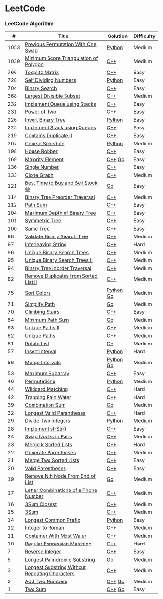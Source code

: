 LeetCode
========

### LeetCode Algorithm


| #    | Title                                                                                                                              | Solution                                                                                        | Difficulty |
| ---- | ---------------------------------------------------------------------------------------------------------------------------------- | ----------------------------------------------------------------------------------------------- | ---------- |
| 1053 | [Previous Permutation With One Swap](https://leetcode-cn.com/problems/previous-permutation-with-one-swap/)                         | [Python](.\algorithms\python3/1053.PreviousPermutationWithOneSwap.py)                           | Medium     |
| 1039 | [Minimum Score Triangulation of Polygon](https://leetcode-cn.com/problems/minimum-score-triangulation-of-polygon/)                 | [C++](./algorithms/cpp/1039.MinimumScoreTriangulationofPolygon.cpp)                             | Medium     |
| 766  | [Toeplitz Matrix](https://leetcode-cn.com/problems/toeplitz-matrix/)                                                               | [C++](./algorithms/cpp/766.ToeplitzMatrix.cpp)                                                  | Easy       |
| 728  | [Self Dividing Numbers](https://leetcode-cn.com/problems/self-dividing-numbers/)                                                   | [Python](./algorithms/python3/728.SelfDividingNumbers.py)                                       | Easy       |
| 704  | [Binary Search](https://leetcode-cn.com/problems/binary-search/)                                                                   | [C++](./algorithms/cpp/BinarySearch.cpp)                                                        | Easy       |
| 368  | [Largest Divisible Subset](https://leetcode-cn.com/problems/largest-divisible-subset/)                                             | [C++](./algorithms/cpp/368.LargestDivisibleSubset.cpp)                                          | Medium     |
| 232  | [Implement Queue using Stacks](https://leetcode-cn.com/problems/implement-queue-using-stacks/)                                     | [C++](./algorithms/cpp/232.ImplementQueueusingStacks.cpp)                                       | Easy       |
| 231  | [Power of Two](https://leetcode-cn.com/problems/power-of-two/)                                                                     | [C++](./algorithms/cpp/231.PowerofTwo.cpp)                                                      | Easy       |
| 226  | [Invert Binary Tree](https://leetcode-cn.com/problems/invert-binary-tree/)                                                         | [Python](./algorithms/python3/226.InvertBinaryTree.py)                                          | Easy       |
| 225  | [Implement Stack using Queues](https://leetcode-cn.com/problems/implement-stack-using-queues/)                                     | [C++](./algorithms/cpp/225.ImplementStackusingQueues.cpp)                                       | Easy       |
| 219  | [Contains Duplicate II](https://leetcode-cn.com/problems/contains-duplicate-ii/)                                                   | [C++](./algorithms/cpp/ContainsDuplicateII.cpp)                                                 | Easy       |
| 207  | [Course Schedule](https://leetcode-cn.com/problems/course-schedule/)                                                               | [Python](./algorithms/python3/207.CourseSchedule.py)                                            | Medium     |
| 198  | [House Robber](https://leetcode-cn.com/problems/house-robber/)                                                                     | [C++](./algorithms/cpp/198.HouseRobber.cpp)                                                     | Easy       |
| 169  | [Majority Element](https://leetcode-cn.com/problems/majority-element/)                                                             | [C++](./algorithms/cpp/MajorityElement.cpp) [Go](./algorithms/golang/169.MajorityElement.go)    | Easy       |
| 136  | [Single Number](https://leetcode-cn.com/problems/single-number/)                                                                   | [C++](./algorithms/cpp/136.SingleNumber.cpp)                                                    | Easy       |
| 133  | [Clone Graph](https://leetcode-cn.com/problems/clone-graph/)                                                                       | [C++](./algorithms/cpp/CloneGraph.cpp)                                                          | Medium     |
| 121  | [Best Time to Buy and Sell Stock 😄](https://leetcode-cn.com/problems/best-time-to-buy-and-sell-stock/)                            | [Go](./algorithms/golang/121.BestTimetoBuyandSellStock.go)                                      | Easy       |
| 114  | [Binary Tree Preorder Traversal](https://leetcode-cn.com/problems/binary-tree-preorder-traversal/)                                 | [C++](./algorithms/cpp/144.BinaryTreePreorderTraversal.cpp)                                     | Medium     |
| 112  | [Path Sum](https://leetcode-cn.com/problems/path-sum/)                                                                             | [C++](./algorithms/cpp/112.PathSum.cpp)                                                         | Easy       |
| 104  | [Maximum Depth of Binary Tree](https://leetcode-cn.com/problems/maximum-depth-of-binary-tree/)                                     | [C++](./algorithms/cpp/104.MaximumDepthofBinaryTree.cpp)                                        | Easy       |
| 101  | [Symmetric Tree](https://leetcode-cn.com/problems/symmetric-tree/)                                                                 | [C++](./algorithms/cpp/101.SymmetricTree.cpp)                                                   | Easy       |
| 100  | [Same Tree](https://leetcode-cn.com/problems/same-tree/)                                                                           | [C++](./algorithms/cpp/100.SameTree.cpp)                                                        | Easy       |
| 98   | [Validate Binary Search Tree](https://leetcode-cn.com/problems/validate-binary-search-tree/)                                       | [C++](./algorithms/cpp/98.ValidateBinarySearchTree.cpp)                                         | Medium     |
| 97   | [Interleaving String](https://leetcode-cn.com/problems/interleaving-string/)                                                       | [C++](./algorithms/cpp/InterleavingString.cpp)                                                  | Hard       |
| 96   | [Unique Binary Search Trees](https://leetcode-cn.com/problems/unique-binary-search-trees/)                                         | [C++](./algorithms/cpp/96.UniqueBinarySearchTrees.cpp)                                          | Medium     |
| 95   | [Unique Binary Search Trees II](https://leetcode-cn.com/problems/unique-binary-search-trees-ii/)                                   | [C++](./algorithms/cpp/95.UniqueBinarySearchTreesII.cpp)                                        | Medium     |
| 94   | [Binary Tree Inorder Traversal](https://leetcode-cn.com/problems/binary-tree-inorder-traversal/)                                   | [C++](./algorithms/cpp/94.BinaryTreeInorderTraversal.cpp)                                       | Medium     |
| 82   | [Remove Duplicates from Sorted List II](https://leetcode-cn.com/problems/remove-duplicates-from-sorted-list-ii/)                   | [C++](./algorithms/cpp/82.RemoveDuplicatesfromSortedListII.cpp)                                 | Medium     |
| 75   | [Sort Colors](https://leetcode-cn.com/problems/sort-colors/)                                                                       | [Python](./algorithms/python3/SortColors.py) [Go](./algorithms/golang/75.SortColors.go)         | Medium     |
| 71   | [Simplify Path](https://leetcode-cn.com/problems/simplify-path/)                                                                   | [Go](./algorithms/golang/71.SimplifyPath.go)                                                    | Medium     |
| 70   | [Climbing Stairs](https://leetcode-cn.com/problems/climbing-stairs/)                                                               | [C++](./algorithms/cpp/70.ClimbingStairs.cpp)                                                   | Easy       |
| 64   | [Minimum Path Sum](https://leetcode-cn.com/problems/minimum-path-sum/)                                                             | [Go](./algorithms/golang/64.MinimumPathSum.go)                                                  | Medium     |
| 63   | [Unique Paths II](https://leetcode-cn.com/problems/unique-paths-ii/)                                                               | [C++](./algorithms/cpp/63.UniquePathsII.cpp)                                                    | Medium     |
| 62   | [Unique Paths](https://leetcode-cn.com/problems/unique-paths/)                                                                     | [C++](./algorithms/cpp/62.UniquePaths.cpp)                                                      | Medium     |
| 61   | [Rotate List](https://leetcode-cn.com/problems/rotate-list/)                                                                       | [Go](./algorithms/golang/61.RotateList.go)                                                      | Medium     |
| 57   | [Insert Interval](https://leetcode-cn.com/problems/insert-interval/)                                                               | [Python](./algorithms/python3/57.InsertInterval.py)                                             | Hard       |
| 56   | [Merge Intervals](https://leetcode-cn.com/problems/merge-intervals/)                                                               | [Python](./algorithms/python3/MergeIntervals.py) [Go](./algorithms/golang/56.MergeIntervals.go) | Medium     |
| 53   | [Maximum Subarray](https://leetcode-cn.com/problems/maximum-subarray/)                                                             | [C++](./algorithms/cpp/53.MaximumSubarray.cpp)                                                  | Easy       |
| 46   | [Permutations](https://leetcode-cn.com/problems/permutations/)                                                                     | [Python](./algorithms/python3/46.Permutations.py)                                               | Medium     |
| 44   | [Wildcard Matching](https://leetcode-cn.com/problems/wildcard-matching/)                                                           | [C++](./algorithms/cpp/44.WildcardMatching.cpp)                                                 | Hard       |
| 42   | [Trapping Rain Water](https://leetcode-cn.com/problems/trapping-rain-water/)                                                       | [C++](./algorithms/cpp/42.TrappingRainWater.cpp)                                                | Hard       |
| 39   | [Combination Sum](https://leetcode-cn.com/problems/combination-sum/)                                                               | [Go](./algorithms/golang/39.CombinationSum.go)                                                  | Medium     |
| 32   | [Longest Valid Parentheses](https://leetcode-cn.com/problems/longest-valid-parentheses/)                                           | [C++](./algorithms/cpp/32.LongestValidParentheses.cpp)                                          | Hard       |
| 29   | [Divide Two Integers](https://leetcode-cn.com/problems/divide-two-integers/)                                                       | [Python](./algorithms/python3/29.DivideTwoIntegers.py)                                          | Medium     |
| 28   | [Implement strStr()](https://leetcode-cn.com/problems/implement-strstr/)                                                           | [C++](./algorithms/cpp/ImplementstrStr.cpp)                                                     | Easy       |
| 24   | [Swap Nodes in Pairs](https://leetcode-cn.com/problems/swap-nodes-in-pairs/)                                                       | [C++](./algorithms/cpp/24.SwapNodesinPairs.cpp)                                                 | Medium     |
| 23   | [Merge k Sorted Lists](https://leetcode-cn.com/problems/merge-k-sorted-lists/)                                                     | [C++](./algorithms/cpp/23.MergekSortedLists.cpp)                                                | Hard       |
| 22   | [Generate Parentheses](https://leetcode-cn.com/problems/generate-parentheses/)                                                     | [C++](./algorithms/cpp/GenerateParentheses.cpp)                                                 | Medium     |
| 21   | [Merge Two Sorted Lists](https://leetcode-cn.com/problems/merge-two-sorted-lists/)                                                 | [C++](./algorithms/cpp/21.MergeTwoSortedLists.cpp)                                              | Easy       |
| 20   | [Valid Parentheses](https://leetcode-cn.com/problems/valid-parentheses/)                                                           | [C++](./algorithms/cpp/20.ValidParentheses.cpp)                                                 | Easy       |
| 19   | [Remove Nth Node From End of List](https://leetcode-cn.com/problems/remove-nth-node-from-end-of-list/)                             | [Go](./algorithms/golang/19.RemoveNthNodeFromEndofList.go)                                      | Medium     |
| 17   | [Letter Combinations of a Phone Number](https://leetcode-cn.com/problems/letter-combinations-of-a-phone-number/)                   | [C++](./algorithms/cpp/LetterCombinationsofaPhoneNumber.cpp)                                    | Medium     |
| 16   | [3Sum Closest](https://leetcode-cn.com/problems/3sum-closest/)                                                                     | [C++](./algorithms/cpp/3SumClosest.cpp)                                                         | Medium     |
| 15   | [3Sum](https://leetcode-cn.com/problems/3sum/)                                                                                     | [C++](./algorithms/cpp/3Sum.cpp)                                                                | Medium     |
| 14   | [Longest Common Prefix](https://leetcode-cn.com/problems/longest-common-prefix/)                                                   | [Python](./algorithms/python3/LongestCommonPrefix.py)                                           | Easy       |
| 12   | [Integer to Roman](https://leetcode-cn.com/problems/integer-to-roman/)                                                             | [C++](./algorithms/cpp/IntegertoRoman.cpp)                                                      | Medium     |
| 11   | [Container With Most Water](https://leetcode-cn.com/problems/container-with-most-water/)                                           | [C++](./algorithms/cpp/11.ContainerWithMostWater.cpp)                                           | Medium     |
| 10   | [Regular Expression Matching](https://leetcode-cn.com/problems/regular-expression-matching/)                                       | [C++](./algorithms/cpp/10.RegularExpressionMatching.cpp)                                        | Hard       |
| 7    | [Reverse Integer](https://leetcode-cn.com/problems/reverse-integer/)                                                               | [C++](./algorithms/cpp/7.reverse_integer.cpp)                                                   | Easy       |
| 5    | [Longest Palindromic Substring](https://leetcode-cn.com/problems/longest-palindromic-substring/)                                   | [Go](./algorithms/golang/5.LongestPalindromicSubstring.go)                                      | Medium     |
| 3    | [Longest Substring Without Repeating Characters](https://leetcode-cn.com/problems/longest-substring-without-repeating-characters/) | [C++](./algorithms/cpp/3.longest_substring_without_repeating_characters.cpp)                    | Medium     |
| 2    | [Add Two Numbers](https://leetcode-cn.com/problems/add-two-numbers/)                                                               | [C++](./algorithms/cpp/2.add_two_numbers.cpp) [Go](./algorithms/golang/2.AddTwoNumbers.go)      | Medium     |
| 1    | [Two Sum](https://leetcode-cn.com/problems/two-sum/)                                                                               | [C++](./algorithms/cpp/1.two_sum.cpp) [Go](./algorithms/golang/1.TwoSum.go)                     | Easy       |